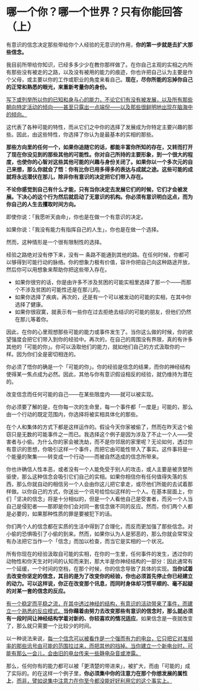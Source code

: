 # 哪一个你？哪一个世界？只有你能回答（上）

有意识的信念决定那些带给你个人经验的无意识的作用，**你的第一步就是去扩大那些信念。**

我目前所带给你知识，已经多多少少在教你那样做了。在你自己主观的实相之内所有那些没有被走的之路，以及没有被用的能力的痕迹，你也许把自己认为主要是作个父母，或主要以你的工作或职业的角度来看自己。**现在，尽你所能的忘掉你自己的正常和熟悉的眼光，来重新考量你的身份。**

<u>写下或列举所以你的已知和身与心的能力，不论它们有没有被发展，以及所有那些朝向特定活动的倾向——甚至只露出一点端倪——以及那些很鲜明地出现在脑海中的倾向。</u>

这代表了各种可能的特性，而从它们之中你的选择了发展成为你特定主要兴趣的那些。因此，由这些特性，你选择了你认为是最基本的实相的那些。

**那些方向里的任何一个，如果你追随它的话，都能丰富你所知的存在，又转而打开了现在你没见到的那些其他的可能性。你对自己所持的主要形象，到一个很大的程度，也使你的心智对这些其他可能的兴趣与身份关闭了。如果你以一个多次元的自己来想，那么你就会了悟：你有比你已用多得多的表达与成就之途。这些可能的成就将永远潜伏在那儿，除非你有意识的决定把它们带入存在。**

**不论你感觉到自己有什么才能，只有当你决定去发展它们的时候，它们才会被发展。下决心的这个行为然后就启动了无意识的机构。你必须有意识明白这点，而为你自己的人生去攫取时间方向。**

即使你说：「我愿听天由命」，你也是在做一个有意识的决定。

如果你说：「我没有能力有指挥自己的人生」，你也是在做一个选择。

然而，这种情形是一个很有限制性的选择。

经验之路绝对没有停下来，没有一 条路不能通到其他的路。在任何时候，你都可以够得到可能行动的脉络。你的想象力极有价值，容许你把自己向这种路途开放，然后你可以用想象来帮助你把这些带入存在。

- 如果你很穷的话，你是由许多不涉及贫困的可能实相里选择了那一个——而那个不涉及贫困的可能性还是在那儿的。
- 如果你选择了疾病，再次的，还是有一个可以被发动的可能的实相，在其中你选择了健康。
- 如果你很寂寞，就表示有一些你在过去拒绝去结识的可能的朋友，但他们仍然在那儿等着你。

因此，在你的心里观想那些可能的能力或事件发生了。当你这么做的时候，你的欲望强度会把它们带入到你的经验中。再次的，在自己的周围没有界限，真的有许多其他的「可能的你」。你可以汲取他们的能力，就如他们自己的方式汲取你的一样。因为你们全是密切相连的。

你必须了悟你的确是一个「可能的你」。你的经验是信念的结果，而你的神经结构使得某一焦点成为必然。因此，其他与你有意识假设相反的经验，就仍维持为潜在的。

改变信念而任何可能的自己——在某些限度内——就可以被实现。

你必须要了解的是，在你每一次的生命里，每一个事件都「一度是」可能的，那么由一个行动的既定范围内，你选择将被实相具体化的那些。

在个人和集体的方式下都是这样运作的。假设今天你家被偷了，然而在昨天这个偷窃只是无数的可能事件之一而已。我选择这个例子是因为涉及了不止一个人——受害者与小偷。为什么你的家会被洗劫，而不是你邻居的家里呢？无论如何，透过你有意识的思想，你吸引这样一个事件，而把它由可能性带入了事实。这件事将是一个能量的聚集——转变成一个行动——而被自然造成的信念所带来。

你也许确信人性本恶，或者没有一个人能免受于别人的攻击，或人主要是被贪婪所驱使，那么这种信念会吸引它们自己的实相。如果你相信你有任何值得失落的东西，那么你就自动的相信另一个人会由你这儿把它拿走，或尽他们所能的去试着那样做。以你自己的方式，你送出一个讯号给恰似这样的一个人。在基本层面上，你们「坚决的信念」将是十分相似的，但是一个人看他自己是受害者，而另一个人当自己是侵犯者——那即是你们会对同一套信念做不同的反应。然而，你们两个人都是必要的，如果那种性质的罪是要被犯下的话。

你们两个人的信念都在实质的生活中得到了合理化，而反而更加强了那些信念。对小偷的恐惧吸引了小偷的到来。然而，如果你认为人是邪恶的，那么你就会常常没有办法把它当作一个「信念」而加以检查，而当它是实相的一个状况。

所有你现在的经验汲取自可能的实相，在你的一生里，任何事件的发生，透过你的动物性和你天生对时间的认知而来到，那大半是你神经结构的一部分：因此通常有一个延缓，一个时间的空档，在那个时候，你的信念导致了具体的实现。**当你试着去改变你坚定的信念，其目的是为了改变你的经验，你也必须首先停止你已经建立的动力。可以这样说，你正在改变那个讯息，而同时身体却习惯平顺的、毫不起疑的对某一套的信念的反应。**

<u>有一个稳定而平稳之流，在其中透过神经的结构，有意识的活动带来了事件，而建立一个熟悉的反应模式。</u>**当你藉着由努力去改变那些有意识的信念时，那么就必须有一段时间让神经结构学着对新的、你较喜欢的情况适应**。如果信念是一夜就改变了，那么就只需要一个比较少的时间。

以一种说法来说，<u>每一个信念可以被看作是一个强而有力的电台，它只把它对准频率的那些讯号由可能的范围拉过来，而把其他的挡掉。当你建立一个新电台时，可能有那么一会儿，会由旧的电台传来一些静电杂音或渗露。</u>

那么，任何你有的能力都可以被「更清楚的带进来」，被扩大，而由「可能的」成了实际的。的在这样一个例子里，**你必须集中你的注意力在那个你想发展的属性上**，<u>而非，譬如说集中注意力在你至今都没能好好利用它的这个事实上。</u>

